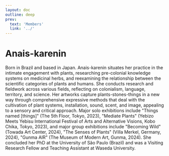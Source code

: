 ```yaml
---
layout: doc
outline: deep
prev:
  text: 'Members'
  link: '../'
---
```


# Anais-karenin

Born in Brazil and based in Japan. Anais-karenin situates her practice in the intimate engagement with plants, researching pre-colonial knowledge systems on medicinal herbs, and reexamining the relationship between the scientific categories of plants and humans. She conducts research and fieldwork across various fields, reflecting on colonialism, language, territory, and science. Her artworks capture plants-stones-things in a new way through comprehensive expressive methods that deal with the cultivation of plant systems, installation, sound, scent, and image, appealing to a sensory and critical approach.  Major solo exhibitions include "Things named [things]" (The 5th Floor, Tokyo, 2023), "Mediate Plants" (Yebizo Meets Yebisu International Festival of Arts and Alternative Visions, Kobo Chika, Tokyo, 2023), and major group exhibitions include "Becoming Wild" (Towada Art Center, 2024), "The Senses of Plants" (Villa Merkel, Germany, 2024), "Gunma AIR" (The Museum of Modern Art, Gunma, 2024). She concluded her PhD at the University of São Paulo (Brazil) and was a Visiting Research Fellow and Teaching Assistant at Waseda University.